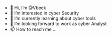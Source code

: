 - 👋 Hi, I’m @Vbeek
- 👀 I’m interested in cyber Security
- 🌱 I’m currently learning about cyber tools
- 💞️ I’m looking forward to work as cyber Analyst
- 📫 How to reach me ...

<!---
Vbeek/Vbeek is a ✨ special ✨ repository because its `README.md` (this file) appears on your GitHub profile.
You can click the Preview link to take a look at your changes.
--->
